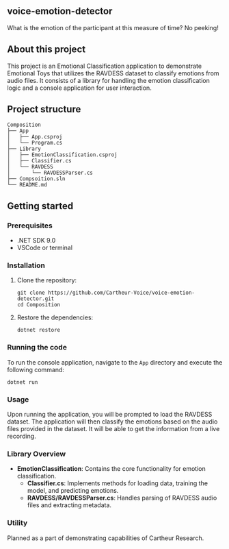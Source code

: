 ## voice-emotion-detector

What is the emotion of the participant at this measure of time? No peeking!

## About this project

This project is an Emotional Classification application to demonstrate Emotional Toys that utilizes the RAVDESS dataset to classify emotions from audio files. It consists of a library for handling the emotion classification logic and a console application for user interaction.

## Project structure

```
Composition
├── App
│   ├── App.csproj
│   └── Program.cs
├── Library
│   ├── EmotionClassification.csproj
│   ├── Classifier.cs
│   └── RAVDESS
│       └── RAVDESSParser.cs
├── Compsoition.sln
└── README.md
```

## Getting started

### Prerequisites

- .NET SDK 9.0
- VSCode or terminal

### Installation

1. Clone the repository:
   ```
   git clone https://github.com/Cartheur-Voice/voice-emotion-detector.git
   cd Composition
   ```

2. Restore the dependencies:
   ```
   dotnet restore
   ```

### Running the code

To run the console application, navigate to the `App` directory and execute the following command:

```
dotnet run
```

### Usage

Upon running the application, you will be prompted to load the RAVDESS dataset. The application will then classify the emotions based on the audio files provided in the dataset. It will be able to get the information from a live recording.

### Library Overview

- **EmotionClassification**: Contains the core functionality for emotion classification.
  - **Classifier.cs**: Implements methods for loading data, training the model, and predicting emotions.
  - **RAVDESS/RAVDESSParser.cs**: Handles parsing of RAVDESS audio files and extracting metadata.

### Utility

Planned as a part of demonstrating capabilities of Cartheur Research.